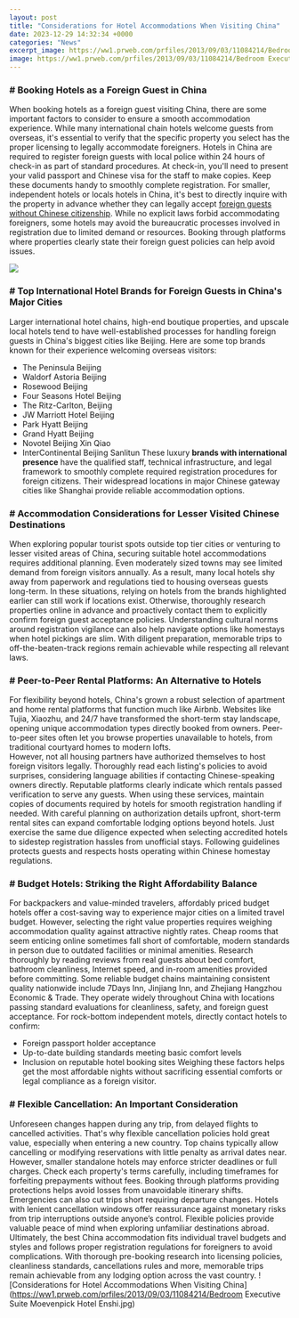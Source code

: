 ```yaml
---
layout: post
title: "Considerations for Hotel Accommodations When Visiting China"
date: 2023-12-29 14:32:34 +0000
categories: "News"
excerpt_image: https://ww1.prweb.com/prfiles/2013/09/03/11084214/Bedroom Executive Suite Moevenpick Hotel Enshi.jpg
image: https://ww1.prweb.com/prfiles/2013/09/03/11084214/Bedroom Executive Suite Moevenpick Hotel Enshi.jpg
---
```


### # Booking Hotels as a Foreign Guest in China
When booking hotels as a foreign guest visiting China, there are some important factors to consider to ensure a smooth accommodation experience. While many international chain hotels welcome guests from overseas, it's essential to verify that the specific property you select has the proper licensing to legally accommodate foreigners. 
Hotels in China are required to register foreign guests with local police within 24 hours of check-in as part of standard procedures. At check-in, you'll need to present your valid passport and Chinese visa for the staff to make copies. Keep these documents handy to smoothly complete registration. 
For smaller, independent hotels or locals hotels in China, it's best to directly inquire with the property in advance whether they can legally accept [foreign guests without Chinese citizenship](https://thelivenews.github.io/2023-12-01-the-safety-and-beauty-of-granada-spain/). While no explicit laws forbid accommodating foreigners, some hotels may avoid the bureaucratic processes involved in registration due to limited demand or resources. Booking through platforms where properties clearly state their foreign guest policies can help avoid issues.

![](https://dynamic-media-cdn.tripadvisor.com/media/photo-o/1b/a5/b9/62/exterior.jpg?w=900&amp;h=-1&amp;s=1)
### # Top International Hotel Brands for Foreign Guests in China's Major Cities
Larger international hotel chains, high-end boutique properties, and upscale local hotels tend to have well-established processes for handling foreign guests in China's biggest cities like Beijing. Here are some top brands known for their experience welcoming overseas visitors:
- The Peninsula Beijing 
- Waldorf Astoria Beijing
- Rosewood Beijing
- Four Seasons Hotel Beijing
- The Ritz-Carlton, Beijing
- JW Marriott Hotel Beijing
- Park Hyatt Beijing
- Grand Hyatt Beijing
- Novotel Beijing Xin Qiao
- InterContinental Beijing Sanlitun
These luxury **brands with international presence** have the qualified staff, technical infrastructure, and legal framework to smoothly complete required registration procedures for foreign citizens. Their widespread locations in major Chinese gateway cities like Shanghai provide reliable accommodation options.
### # Accommodation Considerations for Lesser Visited Chinese Destinations  
When exploring popular tourist spots outside top tier cities or venturing to lesser visited areas of China, securing suitable hotel accommodations requires additional planning. Even moderately sized towns may see limited demand from foreign visitors annually. As a result, many local hotels shy away from paperwork and regulations tied to housing overseas guests long-term. 
In these situations, relying on hotels from the brands highlighted earlier can still work if locations exist. Otherwise, thoroughly research properties online in advance and proactively contact them to explicitly confirm foreign guest acceptance policies. Understanding cultural norms around registration vigilance can also help navigate options like homestays when hotel pickings are slim. With diligent preparation, memorable trips to off-the-beaten-track regions remain achievable while respecting all relevant laws.
### # Peer-to-Peer Rental Platforms: An Alternative to Hotels
For flexibility beyond hotels, China's grown a robust selection of apartment and home rental platforms that function much like Airbnb. Websites like Tujia, Xiaozhu, and 24/7 have transformed the short-term stay landscape, opening unique accommodation types directly booked from owners. Peer-to-peer sites often let you browse properties unavailable to hotels, from traditional courtyard homes to modern lofts.  
However, not all housing partners have authorized themselves to host foreign visitors legally. Thoroughly read each listing's policies to avoid surprises, considering language abilities if contacting Chinese-speaking owners directly. Reputable platforms clearly indicate which rentals passed verification to serve any guests. When using these services, maintain copies of documents required by hotels for smooth registration handling if needed.
With careful planning on authorization details upfront, short-term rental sites can expand comfortable lodging options beyond hotels. Just exercise the same due diligence expected when selecting accredited hotels to sidestep registration hassles from unofficial stays. Following guidelines protects guests and respects hosts operating within Chinese homestay regulations.
### # Budget Hotels: Striking the Right Affordability Balance
For backpackers and value-minded travelers, affordably priced budget hotels offer a cost-saving way to experience major cities on a limited travel budget. However, selecting the right value properties requires weighing accommodation quality against attractive nightly rates. 
Cheap rooms that seem enticing online sometimes fall short of comfortable, modern standards in person due to outdated facilities or minimal amenities. Research thoroughly by reading reviews from real guests about bed comfort, bathroom cleanliness, Internet speed, and in-room amenities provided before committing. 
Some reliable budget chains maintaining consistent quality nationwide include 7Days Inn, Jinjiang Inn, and Zhejiang Hangzhou Economic & Trade. They operate widely throughout China with locations passing standard evaluations for cleanliness, safety, and foreign guest acceptance. 
For rock-bottom independent motels, directly contact hotels to confirm:
- Foreign passport holder acceptance 
- Up-to-date building standards meeting basic comfort levels
- Inclusion on reputable hotel booking sites
Weighing these factors helps get the most affordable nights without sacrificing essential comforts or legal compliance as a foreign visitor.
### # Flexible Cancellation: An Important Consideration
Unforeseen changes happen during any trip, from delayed flights to cancelled activities. That's why flexible cancellation policies hold great value, especially when entering a new country. Top chains typically allow cancelling or modifying reservations with little penalty as arrival dates near. 
However, smaller standalone hotels may enforce stricter deadlines or full charges. Check each property's terms carefully, including timeframes for forfeiting prepayments without fees. Booking through platforms providing protections helps avoid losses from unavoidable itinerary shifts. 
Emergencies can also cut trips short requiring departure changes. Hotels with lenient cancellation windows offer reassurance against monetary risks from trip interruptions outside anyone’s control. Flexible policies provide valuable peace of mind when exploring unfamiliar destinations abroad.
Ultimately, the best China accommodation fits individual travel budgets and styles and follows proper registration regulations for foreigners to avoid complications. With thorough pre-booking research into licensing policies, cleanliness standards, cancellations rules and more, memorable trips remain achievable from any lodging option across the vast country.
![Considerations for Hotel Accommodations When Visiting China](https://ww1.prweb.com/prfiles/2013/09/03/11084214/Bedroom Executive Suite Moevenpick Hotel Enshi.jpg)